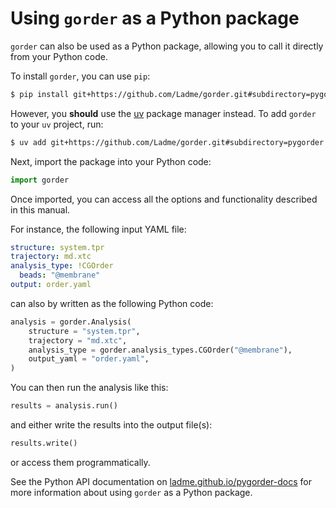# Using `gorder` as a Python package

`gorder` can also be used as a Python package, allowing you to call it directly from your Python code.

To install `gorder`, you can use `pip`:

```bash
$ pip install git+https://github.com/Ladme/gorder.git#subdirectory=pygorder
```

However, you **should** use the [uv](https://github.com/astral-sh/uv) package manager instead. To add `gorder` to your `uv` project, run:

```bash
$ uv add git+https://github.com/Ladme/gorder.git#subdirectory=pygorder
```

Next, import the package into your Python code:

```python
import gorder
```

Once imported, you can access all the options and functionality described in this manual.

For instance, the following input YAML file:

```yaml
structure: system.tpr
trajectory: md.xtc
analysis_type: !CGOrder
  beads: "@membrane"
output: order.yaml
```

can also by written as the following Python code:

```python
analysis = gorder.Analysis(
    structure = "system.tpr",
    trajectory = "md.xtc",
    analysis_type = gorder.analysis_types.CGOrder("@membrane"),
    output_yaml = "order.yaml",
)
```

You can then run the analysis like this:
```python
results = analysis.run()
```

and either write the results into the output file(s):

```python
results.write()
```

or access them programmatically.

See the Python API documentation on [ladme.github.io/pygorder-docs](https://ladme.github.io/pygorder-docs/) for more information about using `gorder` as a Python package.
